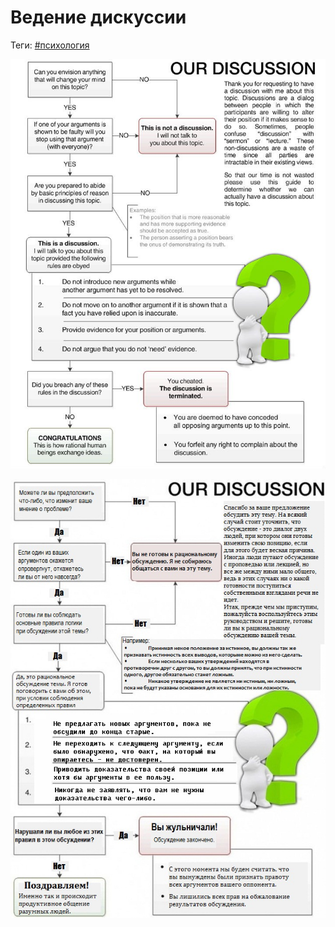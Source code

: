 # Ведение дискуссии

Теги: [#психология](app://obsidian.md/index.html#%D0%BF%D1%81%D0%B8%D1%85%D0%BE%D0%BB%D0%BE%D0%B3%D0%B8%D1%8F)


![Discussion](../assets/Discussion%20дискуссия.jpg)

![Дискуссия](../assets/Рациональная-дискуссия-перевод-песочница-удалённое-570177.jpeg)